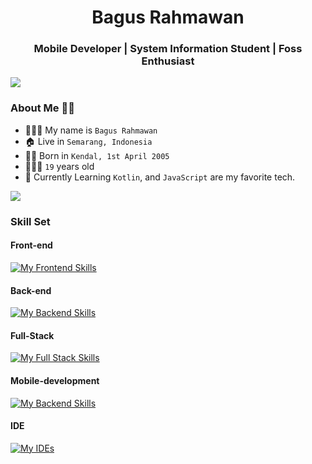 <h1 align='center' class="no-underline">
  Bagus Rahmawan
<h3 align=center>Mobile Developer | System Information Student | Foss Enthusiast</h3>
</h1>


<img src="https://user-images.githubusercontent.com/73097560/115834477-dbab4500-a447-11eb-908a-139a6edaec5c.gif">

### About Me 👨🏻

- 👨🏻‍💼 My name is `Bagus Rahmawan`
- 🏠 Live in `Semarang, Indonesia`
- 👶🏻 Born in `Kendal, 1st April 2005`
- 🧍🏻‍♂️ `19` years old
- 🌟 Currently Learning `Kotlin`, and `JavaScript` are my favorite tech.

<img src="https://user-images.githubusercontent.com/73097560/115834477-dbab4500-a447-11eb-908a-139a6edaec5c.gif">

### Skill Set

#### Front-end

[![My Frontend Skills](https://skillicons.dev/icons?i=html,css,bootstrap,tailwind)](https://skillicons.dev)

#### Back-end

[![My Backend Skills](https://skillicons.dev/icons?i=nodejs)](https://skillicons.dev)

#### Full-Stack

[![My Full Stack Skills](https://skillicons.dev/icons?i=js)](https://skillicons.dev)

#### Mobile-development

[![My Backend Skills](https://skillicons.dev/icons?i=java,kotlin)](https://skillicons.dev)

#### IDE

[![My IDEs](https://skillicons.dev/icons?i=androidstudio,vscode)](https://skillicons.dev)
